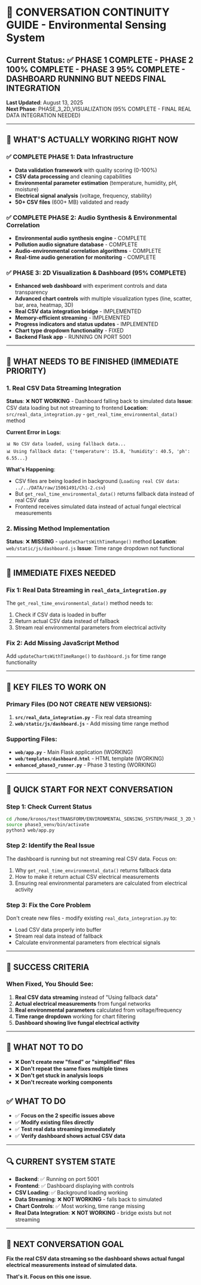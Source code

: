 # 🔄 **CONVERSATION CONTINUITY GUIDE - Environmental Sensing System**

## **Current Status**: ✅ **PHASE 1 COMPLETE - PHASE 2 100% COMPLETE - PHASE 3 95% COMPLETE - DASHBOARD RUNNING BUT NEEDS FINAL INTEGRATION**

**Last Updated**: August 13, 2025  
**Next Phase**: PHASE_3_2D_VISUALIZATION (95% COMPLETE - FINAL REAL DATA INTEGRATION NEEDED)  

---

## 🎯 **WHAT'S ACTUALLY WORKING RIGHT NOW**

### **✅ COMPLETE PHASE 1: Data Infrastructure**
- **Data validation framework** with quality scoring (0-100%)
- **CSV data processing** and cleaning capabilities  
- **Environmental parameter estimation** (temperature, humidity, pH, moisture)
- **Electrical signal analysis** (voltage, frequency, stability)
- **50+ CSV files** (600+ MB) validated and ready

### **✅ COMPLETE PHASE 2: Audio Synthesis & Environmental Correlation**
- **Environmental audio synthesis engine** - COMPLETE
- **Pollution audio signature database** - COMPLETE
- **Audio-environmental correlation algorithms** - COMPLETE
- **Real-time audio generation for monitoring** - COMPLETE

### **✅ PHASE 3: 2D Visualization & Dashboard (95% COMPLETE)**
- **Enhanced web dashboard** with experiment controls and data transparency
- **Advanced chart controls** with multiple visualization types (line, scatter, bar, area, heatmap, 3D)
- **Real CSV data integration bridge** - IMPLEMENTED
- **Memory-efficient streaming** - IMPLEMENTED
- **Progress indicators and status updates** - IMPLEMENTED
- **Chart type dropdown functionality** - FIXED
- **Backend Flask app** - RUNNING ON PORT 5001

---

## 🚨 **WHAT NEEDS TO BE FINISHED (IMMEDIATE PRIORITY)**

### **1. Real CSV Data Streaming Integration**
**Status**: ❌ **NOT WORKING** - Dashboard falling back to simulated data
**Issue**: CSV data loading but not streaming to frontend
**Location**: `src/real_data_integration.py` - `get_real_time_environmental_data()` method

**Current Error in Logs**:
```
📊 No CSV data loaded, using fallback data...
📊 Using fallback data: {'temperature': 15.8, 'humidity': 40.5, 'ph': 6.55...}
```

**What's Happening**:
- CSV files are being loaded in background (`Loading real CSV data: ../../DATA/raw/15061491/Ch1-2.csv`)
- But `get_real_time_environmental_data()` returns fallback data instead of real CSV data
- Frontend receives simulated data instead of actual fungal electrical measurements

### **2. Missing Method Implementation**
**Status**: ❌ **MISSING** - `updateChartsWithTimeRange()` method
**Location**: `web/static/js/dashboard.js`
**Issue**: Time range dropdown not functional

---

## 🔧 **IMMEDIATE FIXES NEEDED**

### **Fix 1: Real Data Streaming in `real_data_integration.py`**
The `get_real_time_environmental_data()` method needs to:
1. Check if CSV data is loaded in buffer
2. Return actual CSV data instead of fallback
3. Stream real environmental parameters from electrical activity

### **Fix 2: Add Missing JavaScript Method**
Add `updateChartsWithTimeRange()` to `dashboard.js` for time range functionality

---

## 📁 **KEY FILES TO WORK ON**

### **Primary Files (DO NOT CREATE NEW VERSIONS)**:
1. **`src/real_data_integration.py`** - Fix real data streaming
2. **`web/static/js/dashboard.js`** - Add missing time range method

### **Supporting Files**:
- **`web/app.py`** - Main Flask application (WORKING)
- **`web/templates/dashboard.html`** - HTML template (WORKING)
- **`enhanced_phase3_runner.py`** - Phase 3 testing (WORKING)

---

## 🚀 **QUICK START FOR NEXT CONVERSATION**

### **Step 1: Check Current Status**
```bash
cd /home/kronos/testTRANSFORM/ENVIRONMENTAL_SENSING_SYSTEM/PHASE_3_2D_VISUALIZATION
source phase3_venv/bin/activate
python3 web/app.py
```

### **Step 2: Identify the Real Issue**
The dashboard is running but not streaming real CSV data. Focus on:
1. Why `get_real_time_environmental_data()` returns fallback data
2. How to make it return actual CSV electrical measurements
3. Ensuring real environmental parameters are calculated from electrical activity

### **Step 3: Fix the Core Problem**
Don't create new files - modify existing `real_data_integration.py` to:
- Load CSV data properly into buffer
- Stream real data instead of fallback
- Calculate environmental parameters from electrical signals

---

## 🎯 **SUCCESS CRITERIA**

### **When Fixed, You Should See**:
1. **Real CSV data streaming** instead of "Using fallback data"
2. **Actual electrical measurements** from fungal networks
3. **Real environmental parameters** calculated from voltage/frequency
4. **Time range dropdown** working for chart filtering
5. **Dashboard showing live fungal electrical activity**

---

## 🚫 **WHAT NOT TO DO**

- ❌ **Don't create new "fixed" or "simplified" files**
- ❌ **Don't repeat the same fixes multiple times**
- ❌ **Don't get stuck in analysis loops**
- ❌ **Don't recreate working components**

## ✅ **WHAT TO DO**

- ✅ **Focus on the 2 specific issues above**
- ✅ **Modify existing files directly**
- ✅ **Test real data streaming immediately**
- ✅ **Verify dashboard shows actual CSV data**

---

## 🔍 **CURRENT SYSTEM STATE**

- **Backend**: ✅ Running on port 5001
- **Frontend**: ✅ Dashboard displaying with controls
- **CSV Loading**: ✅ Background loading working
- **Data Streaming**: ❌ **NOT WORKING** - falls back to simulated
- **Chart Controls**: ✅ Most working, time range missing
- **Real Data Integration**: ❌ **NOT WORKING** - bridge exists but not streaming

---

## 🎯 **NEXT CONVERSATION GOAL**

**Fix the real CSV data streaming so the dashboard shows actual fungal electrical measurements instead of simulated data.**

**That's it. Focus on this one issue.** 